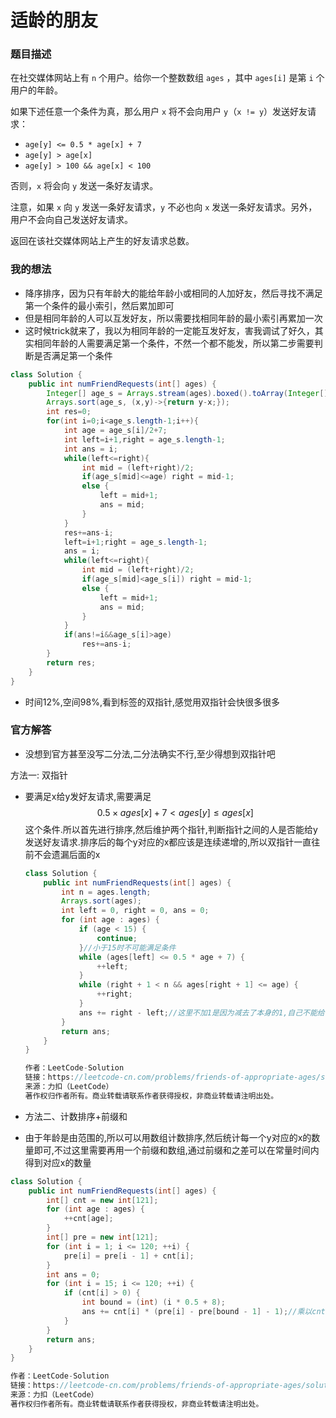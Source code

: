 # 适龄的朋友

### 题目描述

在社交媒体网站上有 `n` 个用户。给你一个整数数组 `ages` ，其中 `ages[i]` 是第 `i` 个用户的年龄。

如果下述任意一个条件为真，那么用户 `x` 将不会向用户 `y`（`x != y`）发送好友请求：

- `age[y] <= 0.5 * age[x] + 7`
- `age[y] > age[x]`
- `age[y] > 100 && age[x] < 100`

否则，`x` 将会向 `y` 发送一条好友请求。

注意，如果 `x` 向 `y` 发送一条好友请求，`y` 不必也向 `x` 发送一条好友请求。另外，用户不会向自己发送好友请求。

返回在该社交媒体网站上产生的好友请求总数。

### 我的想法

- 降序排序，因为只有年龄大的能给年龄小或相同的人加好友，然后寻找不满足第一个条件的最小索引，然后累加即可
- 但是相同年龄的人可以互发好友，所以需要找相同年龄的最小索引再累加一次
- 这时候trick就来了，我以为相同年龄的一定能互发好友，害我调试了好久，其实相同年龄的人需要满足第一个条件，不然一个都不能发，所以第二步需要判断是否满足第一个条件

```java
class Solution {
    public int numFriendRequests(int[] ages) {
        Integer[] age_s = Arrays.stream(ages).boxed().toArray(Integer[]::new);
        Arrays.sort(age_s, (x,y)->{return y-x;});
        int res=0;
        for(int i=0;i<age_s.length-1;i++){
            int age = age_s[i]/2+7;
            int left=i+1,right = age_s.length-1;
            int ans = i;
            while(left<=right){
                int mid = (left+right)/2;
                if(age_s[mid]<=age) right = mid-1;
                else {
                    left = mid+1;
                    ans = mid;
                }
            }
            res+=ans-i;
            left=i+1;right = age_s.length-1;
            ans = i;
            while(left<=right){
                int mid = (left+right)/2;
                if(age_s[mid]<age_s[i]) right = mid-1;
                else {
                    left = mid+1;
                    ans = mid;
                }
            }
            if(ans!=i&&age_s[i]>age)
                res+=ans-i;
        }
        return res;
    }
}
```

- 时间12%,空间98%,看到标签的双指针,感觉用双指针会快很多很多

### 官方解答

- 没想到官方甚至没写二分法,二分法确实不行,至少得想到双指针吧

方法一: 双指针

- 要满足x给y发好友请求,需要满足$$0.5×ages[x]+7<ages[y]≤ages[x]$$这个条件.所以首先进行排序,然后维护两个指针,判断指针之间的人是否能给y发送好友请求.排序后的每个y对应的x都应该是连续递增的,所以双指针一直往前不会遗漏后面的x

  ```java
  class Solution {
      public int numFriendRequests(int[] ages) {
          int n = ages.length;
          Arrays.sort(ages);
          int left = 0, right = 0, ans = 0;
          for (int age : ages) {
              if (age < 15) {
                  continue;
              }//小于15时不可能满足条件
              while (ages[left] <= 0.5 * age + 7) {
                  ++left;
              }
              while (right + 1 < n && ages[right + 1] <= age) {
                  ++right;
              }
              ans += right - left;//这里不加1是因为减去了本身的1,自己不能给自己发
          }
          return ans;
      }
  }
  
  作者：LeetCode-Solution
  链接：https://leetcode-cn.com/problems/friends-of-appropriate-ages/solution/gua-ling-de-peng-you-by-leetcode-solutio-v7yk/
  来源：力扣（LeetCode）
  著作权归作者所有。商业转载请联系作者获得授权，非商业转载请注明出处。
  ```

- 方法二、计数排序+前缀和

- 由于年龄是由范围的,所以可以用数组计数排序,然后统计每一个y对应的x的数量即可,不过这里需要再用一个前缀和数组,通过前缀和之差可以在常量时间内得到对应x的数量

```java
class Solution {
    public int numFriendRequests(int[] ages) {
        int[] cnt = new int[121];
        for (int age : ages) {
            ++cnt[age];
        }
        int[] pre = new int[121];
        for (int i = 1; i <= 120; ++i) {
            pre[i] = pre[i - 1] + cnt[i];
        }
        int ans = 0;
        for (int i = 15; i <= 120; ++i) {
            if (cnt[i] > 0) {
                int bound = (int) (i * 0.5 + 8);
                ans += cnt[i] * (pre[i] - pre[bound - 1] - 1);//乘以cnt[i]很重要
            }
        }
        return ans;
    }
}

作者：LeetCode-Solution
链接：https://leetcode-cn.com/problems/friends-of-appropriate-ages/solution/gua-ling-de-peng-you-by-leetcode-solutio-v7yk/
来源：力扣（LeetCode）
著作权归作者所有。商业转载请联系作者获得授权，非商业转载请注明出处。
```

